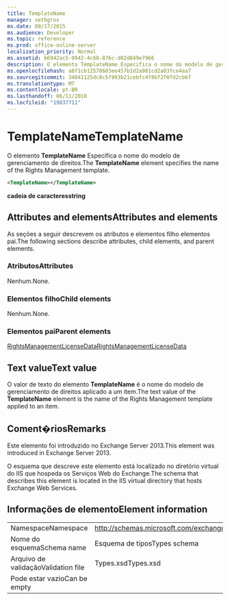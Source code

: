 ```yaml
---
title: TemplateName
manager: sethgros
ms.date: 09/17/2015
ms.audience: Developer
ms.topic: reference
ms.prod: office-online-server
localization_priority: Normal
ms.assetid: b6942ac5-9942-4c68-876c-d02d049e7966
description: O elemento TemplateName Especifica o nome do modelo de gerenciamento de direitos.
ms.openlocfilehash: a8f1cb12578603ee457b1d2a981cd2a03fce4aa7
ms.sourcegitcommit: 34041125dc8c5f993b21cebfc4f8b72f0fd2cb6f
ms.translationtype: MT
ms.contentlocale: pt-BR
ms.lasthandoff: 06/11/2018
ms.locfileid: "19837711"
---
```

# <a name="templatename"></a><span data-ttu-id="5d3c7-103">TemplateName</span><span class="sxs-lookup"><span data-stu-id="5d3c7-103">TemplateName</span></span>

<span data-ttu-id="5d3c7-104">O elemento **TemplateName** Especifica o nome do modelo de gerenciamento de direitos.</span><span class="sxs-lookup"><span data-stu-id="5d3c7-104">The **TemplateName** element specifies the name of the Rights Management template.</span></span> 
  
```XML
<TemplateName></TemplateName>
```

 <span data-ttu-id="5d3c7-105">**cadeia de caracteres**</span><span class="sxs-lookup"><span data-stu-id="5d3c7-105">**string**</span></span>
## <a name="attributes-and-elements"></a><span data-ttu-id="5d3c7-106">Attributes and elements</span><span class="sxs-lookup"><span data-stu-id="5d3c7-106">Attributes and elements</span></span>

<span data-ttu-id="5d3c7-107">As seções a seguir descrevem os atributos e elementos filho elementos pai.</span><span class="sxs-lookup"><span data-stu-id="5d3c7-107">The following sections describe attributes, child elements, and parent elements.</span></span>
  
### <a name="attributes"></a><span data-ttu-id="5d3c7-108">Atributos</span><span class="sxs-lookup"><span data-stu-id="5d3c7-108">Attributes</span></span>

<span data-ttu-id="5d3c7-109">Nenhum.</span><span class="sxs-lookup"><span data-stu-id="5d3c7-109">None.</span></span>
  
### <a name="child-elements"></a><span data-ttu-id="5d3c7-110">Elementos filho</span><span class="sxs-lookup"><span data-stu-id="5d3c7-110">Child elements</span></span>

<span data-ttu-id="5d3c7-111">Nenhum.</span><span class="sxs-lookup"><span data-stu-id="5d3c7-111">None.</span></span>
  
### <a name="parent-elements"></a><span data-ttu-id="5d3c7-112">Elementos pai</span><span class="sxs-lookup"><span data-stu-id="5d3c7-112">Parent elements</span></span>

[<span data-ttu-id="5d3c7-113">RightsManagementLicenseData</span><span class="sxs-lookup"><span data-stu-id="5d3c7-113">RightsManagementLicenseData</span></span>](rightsmanagementlicensedata.md)
  
## <a name="text-value"></a><span data-ttu-id="5d3c7-114">Text value</span><span class="sxs-lookup"><span data-stu-id="5d3c7-114">Text value</span></span>

<span data-ttu-id="5d3c7-115">O valor de texto do elemento **TemplateName** é o nome do modelo de gerenciamento de direitos aplicado a um item.</span><span class="sxs-lookup"><span data-stu-id="5d3c7-115">The text value of the **TemplateName** element is the name of the Rights Management template applied to an item.</span></span> 
  
## <a name="remarks"></a><span data-ttu-id="5d3c7-116">Coment�rios</span><span class="sxs-lookup"><span data-stu-id="5d3c7-116">Remarks</span></span>

<span data-ttu-id="5d3c7-117">Este elemento foi introduzido no Exchange Server 2013.</span><span class="sxs-lookup"><span data-stu-id="5d3c7-117">This element was introduced in Exchange Server 2013.</span></span>
  
<span data-ttu-id="5d3c7-118">O esquema que descreve este elemento está localizado no diretório virtual do IIS que hospeda os Serviços Web do Exchange.</span><span class="sxs-lookup"><span data-stu-id="5d3c7-118">The schema that describes this element is located in the IIS virtual directory that hosts Exchange Web Services.</span></span>
  
## <a name="element-information"></a><span data-ttu-id="5d3c7-119">Informações de elemento</span><span class="sxs-lookup"><span data-stu-id="5d3c7-119">Element information</span></span>

|||
|:-----|:-----|
|<span data-ttu-id="5d3c7-120">Namespace</span><span class="sxs-lookup"><span data-stu-id="5d3c7-120">Namespace</span></span>  <br/> |http://schemas.microsoft.com/exchange/services/2006/types  <br/> |
|<span data-ttu-id="5d3c7-121">Nome do esquema</span><span class="sxs-lookup"><span data-stu-id="5d3c7-121">Schema name</span></span>  <br/> |<span data-ttu-id="5d3c7-122">Esquema de tipos</span><span class="sxs-lookup"><span data-stu-id="5d3c7-122">Types schema</span></span>  <br/> |
|<span data-ttu-id="5d3c7-123">Arquivo de validação</span><span class="sxs-lookup"><span data-stu-id="5d3c7-123">Validation file</span></span>  <br/> |<span data-ttu-id="5d3c7-124">Types.xsd</span><span class="sxs-lookup"><span data-stu-id="5d3c7-124">Types.xsd</span></span>  <br/> |
|<span data-ttu-id="5d3c7-125">Pode estar vazio</span><span class="sxs-lookup"><span data-stu-id="5d3c7-125">Can be empty</span></span>  <br/> ||
   


